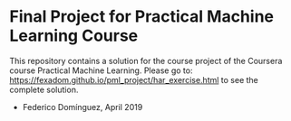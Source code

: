 # Final Project for Practical Machine Learning Course
This repository contains a solution for the course project of the Coursera course Practical Machine Learning.
Please go to: https://fexadom.github.io/pml_project/har_exercise.html to see the complete solution.

- Federico Domínguez, April 2019
